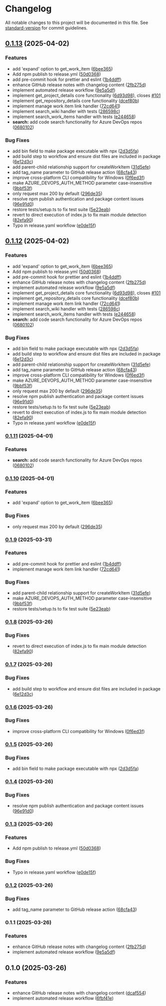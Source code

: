 # Changelog

All notable changes to this project will be documented in this file. See [standard-version](https://github.com/conventional-changelog/standard-version) for commit guidelines.

## [0.1.13](https://github.com/Tiberriver256/mcp-server-azure-devops/compare/mcp-server-azure-devops-v0.1.12...mcp-server-azure-devops-v0.1.13) (2025-04-02)


### Features

* add 'expand' option to get_work_item ([6bee365](https://github.com/Tiberriver256/mcp-server-azure-devops/commit/6bee365d9b37f7e197eaff03065e713ab0ee1c5f))
* Add npm publish to release.yml ([50d0368](https://github.com/Tiberriver256/mcp-server-azure-devops/commit/50d0368c090adc39a9b3ece67d198cabcd18c6ce))
* add pre-commit hook for prettier and eslint ([1b4ddff](https://github.com/Tiberriver256/mcp-server-azure-devops/commit/1b4ddff90e3c3ab9954d041398d224f03c632f63))
* enhance GitHub release notes with changelog content ([2fb275d](https://github.com/Tiberriver256/mcp-server-azure-devops/commit/2fb275d38acbc9c092584573a549466ccd5482bc))
* implement automated release workflow ([9e5a5df](https://github.com/Tiberriver256/mcp-server-azure-devops/commit/9e5a5dfacdd87ca933ed02efbd0aa8035239332d))
* implement get_project_details core functionality ([6d93d98](https://github.com/Tiberriver256/mcp-server-azure-devops/commit/6d93d9820c4bd3ce8bc257d05ff04b39d1370a19)), closes [#101](https://github.com/Tiberriver256/mcp-server-azure-devops/issues/101)
* implement get_repository_details core functionality ([dcef80b](https://github.com/Tiberriver256/mcp-server-azure-devops/commit/dcef80b922ef338f6d3704ab30f59c1b126c70ee))
* implement manage work item link handler ([72cd641](https://github.com/Tiberriver256/mcp-server-azure-devops/commit/72cd6419cf804eb0d72d5ba7763ad5b46bc35650))
* implement search_wiki handler with tests ([286598c](https://github.com/Tiberriver256/mcp-server-azure-devops/commit/286598c47052ade3b6a524938046b3e3b9341b3a))
* implement search_work_items handler with tests ([e244658](https://github.com/Tiberriver256/mcp-server-azure-devops/commit/e2446587e6f82fb7e2dbfe47d2d034ecfdfc3189))
* **search:** add code search functionality for Azure DevOps repos ([0680102](https://github.com/Tiberriver256/mcp-server-azure-devops/commit/068010236b10d8ed444ec01bd6820b27c5c9dcdc))


### Bug Fixes

* add bin field to make package executable with npx ([2d3d5fa](https://github.com/Tiberriver256/mcp-server-azure-devops/commit/2d3d5fa31a9ba741c4a85d7ef21d72ff46270695))
* add build step to workflow and ensure dist files are included in package ([6e12d3c](https://github.com/Tiberriver256/mcp-server-azure-devops/commit/6e12d3ca666937c7b24c7c5d8b161fbb8e34798c))
* add parent-child relationship support for createWorkItem ([31d5efe](https://github.com/Tiberriver256/mcp-server-azure-devops/commit/31d5efef49c162772e64eabd1e4012d8143dc270))
* add tag_name parameter to GitHub release action ([68cfa43](https://github.com/Tiberriver256/mcp-server-azure-devops/commit/68cfa43839c5975cdf9c2ec8a5348ace6138d1c2))
* improve cross-platform CLI compatibility for Windows ([0f6ed3f](https://github.com/Tiberriver256/mcp-server-azure-devops/commit/0f6ed3fe7c72ba63ec5485047ce52e06278457ab))
* make AZURE_DEVOPS_AUTH_METHOD parameter case-insensitive ([9bbf53f](https://github.com/Tiberriver256/mcp-server-azure-devops/commit/9bbf53ffcc1a9170e6ba038fee182da0621be777))
* only request max 200 by default ([296de35](https://github.com/Tiberriver256/mcp-server-azure-devops/commit/296de3584346bd05c14dec3b39dff9a5ec0036a5))
* resolve npm publish authentication and package content issues ([96e91d0](https://github.com/Tiberriver256/mcp-server-azure-devops/commit/96e91d04ec620ad77fc35fea31c2b7795fb73d9e))
* restore tests/setup.ts to fix test suite ([5e23eab](https://github.com/Tiberriver256/mcp-server-azure-devops/commit/5e23eab1228f3949c431f1b8509ad5fbf829e528))
* revert to direct execution of index.js to fix main module detection ([82efa90](https://github.com/Tiberriver256/mcp-server-azure-devops/commit/82efa90852f56db3a0b028ec50eb5230072da88a))
* Typo in release.yaml workflow ([e0de15f](https://github.com/Tiberriver256/mcp-server-azure-devops/commit/e0de15fd220ef2141466cf0530383921ed99253d))

## [0.1.12](https://github.com/Tiberriver256/mcp-server-azure-devops/compare/mcp-server-azure-devops-v0.1.11...mcp-server-azure-devops-v0.1.12) (2025-04-02)


### Features

* add 'expand' option to get_work_item ([6bee365](https://github.com/Tiberriver256/mcp-server-azure-devops/commit/6bee365d9b37f7e197eaff03065e713ab0ee1c5f))
* Add npm publish to release.yml ([50d0368](https://github.com/Tiberriver256/mcp-server-azure-devops/commit/50d0368c090adc39a9b3ece67d198cabcd18c6ce))
* add pre-commit hook for prettier and eslint ([1b4ddff](https://github.com/Tiberriver256/mcp-server-azure-devops/commit/1b4ddff90e3c3ab9954d041398d224f03c632f63))
* enhance GitHub release notes with changelog content ([2fb275d](https://github.com/Tiberriver256/mcp-server-azure-devops/commit/2fb275d38acbc9c092584573a549466ccd5482bc))
* implement automated release workflow ([9e5a5df](https://github.com/Tiberriver256/mcp-server-azure-devops/commit/9e5a5dfacdd87ca933ed02efbd0aa8035239332d))
* implement get_project_details core functionality ([6d93d98](https://github.com/Tiberriver256/mcp-server-azure-devops/commit/6d93d9820c4bd3ce8bc257d05ff04b39d1370a19)), closes [#101](https://github.com/Tiberriver256/mcp-server-azure-devops/issues/101)
* implement get_repository_details core functionality ([dcef80b](https://github.com/Tiberriver256/mcp-server-azure-devops/commit/dcef80b922ef338f6d3704ab30f59c1b126c70ee))
* implement manage work item link handler ([72cd641](https://github.com/Tiberriver256/mcp-server-azure-devops/commit/72cd6419cf804eb0d72d5ba7763ad5b46bc35650))
* implement search_wiki handler with tests ([286598c](https://github.com/Tiberriver256/mcp-server-azure-devops/commit/286598c47052ade3b6a524938046b3e3b9341b3a))
* implement search_work_items handler with tests ([e244658](https://github.com/Tiberriver256/mcp-server-azure-devops/commit/e2446587e6f82fb7e2dbfe47d2d034ecfdfc3189))
* **search:** add code search functionality for Azure DevOps repos ([0680102](https://github.com/Tiberriver256/mcp-server-azure-devops/commit/068010236b10d8ed444ec01bd6820b27c5c9dcdc))


### Bug Fixes

* add bin field to make package executable with npx ([2d3d5fa](https://github.com/Tiberriver256/mcp-server-azure-devops/commit/2d3d5fa31a9ba741c4a85d7ef21d72ff46270695))
* add build step to workflow and ensure dist files are included in package ([6e12d3c](https://github.com/Tiberriver256/mcp-server-azure-devops/commit/6e12d3ca666937c7b24c7c5d8b161fbb8e34798c))
* add parent-child relationship support for createWorkItem ([31d5efe](https://github.com/Tiberriver256/mcp-server-azure-devops/commit/31d5efef49c162772e64eabd1e4012d8143dc270))
* add tag_name parameter to GitHub release action ([68cfa43](https://github.com/Tiberriver256/mcp-server-azure-devops/commit/68cfa43839c5975cdf9c2ec8a5348ace6138d1c2))
* improve cross-platform CLI compatibility for Windows ([0f6ed3f](https://github.com/Tiberriver256/mcp-server-azure-devops/commit/0f6ed3fe7c72ba63ec5485047ce52e06278457ab))
* make AZURE_DEVOPS_AUTH_METHOD parameter case-insensitive ([9bbf53f](https://github.com/Tiberriver256/mcp-server-azure-devops/commit/9bbf53ffcc1a9170e6ba038fee182da0621be777))
* only request max 200 by default ([296de35](https://github.com/Tiberriver256/mcp-server-azure-devops/commit/296de3584346bd05c14dec3b39dff9a5ec0036a5))
* resolve npm publish authentication and package content issues ([96e91d0](https://github.com/Tiberriver256/mcp-server-azure-devops/commit/96e91d04ec620ad77fc35fea31c2b7795fb73d9e))
* restore tests/setup.ts to fix test suite ([5e23eab](https://github.com/Tiberriver256/mcp-server-azure-devops/commit/5e23eab1228f3949c431f1b8509ad5fbf829e528))
* revert to direct execution of index.js to fix main module detection ([82efa90](https://github.com/Tiberriver256/mcp-server-azure-devops/commit/82efa90852f56db3a0b028ec50eb5230072da88a))
* Typo in release.yaml workflow ([e0de15f](https://github.com/Tiberriver256/mcp-server-azure-devops/commit/e0de15fd220ef2141466cf0530383921ed99253d))

### [0.1.11](https://github.com/Tiberriver256/mcp-server-azure-devops/compare/v0.1.10...v0.1.11) (2025-04-01)


### Features

* **search:** add code search functionality for Azure DevOps repos ([0680102](https://github.com/Tiberriver256/mcp-server-azure-devops/commit/068010236b10d8ed444ec01bd6820b27c5c9dcdc))

### [0.1.10](https://github.com/Tiberriver256/mcp-server-azure-devops/compare/v0.1.9...v0.1.10) (2025-04-01)


### Features

* add 'expand' option to get_work_item ([6bee365](https://github.com/Tiberriver256/mcp-server-azure-devops/commit/6bee365d9b37f7e197eaff03065e713ab0ee1c5f))


### Bug Fixes

* only request max 200 by default ([296de35](https://github.com/Tiberriver256/mcp-server-azure-devops/commit/296de3584346bd05c14dec3b39dff9a5ec0036a5))

### [0.1.9](https://github.com/Tiberriver256/mcp-server-azure-devops/compare/v0.1.8...v0.1.9) (2025-03-31)


### Features

* add pre-commit hook for prettier and eslint ([1b4ddff](https://github.com/Tiberriver256/mcp-server-azure-devops/commit/1b4ddff90e3c3ab9954d041398d224f03c632f63))
* implement manage work item link handler ([72cd641](https://github.com/Tiberriver256/mcp-server-azure-devops/commit/72cd6419cf804eb0d72d5ba7763ad5b46bc35650))


### Bug Fixes

* add parent-child relationship support for createWorkItem ([31d5efe](https://github.com/Tiberriver256/mcp-server-azure-devops/commit/31d5efef49c162772e64eabd1e4012d8143dc270))
* make AZURE_DEVOPS_AUTH_METHOD parameter case-insensitive ([9bbf53f](https://github.com/Tiberriver256/mcp-server-azure-devops/commit/9bbf53ffcc1a9170e6ba038fee182da0621be777))
* restore tests/setup.ts to fix test suite ([5e23eab](https://github.com/Tiberriver256/mcp-server-azure-devops/commit/5e23eab1228f3949c431f1b8509ad5fbf829e528))

### [0.1.8](https://github.com/Tiberriver256/azure-devops-mcp/compare/v0.1.7...v0.1.8) (2025-03-26)


### Bug Fixes

* revert to direct execution of index.js to fix main module detection ([82efa90](https://github.com/Tiberriver256/azure-devops-mcp/commit/82efa90852f56db3a0b028ec50eb5230072da88a))

### [0.1.7](https://github.com/Tiberriver256/azure-devops-mcp/compare/v0.1.6...v0.1.7) (2025-03-26)


### Bug Fixes

* add build step to workflow and ensure dist files are included in package ([6e12d3c](https://github.com/Tiberriver256/azure-devops-mcp/commit/6e12d3ca666937c7b24c7c5d8b161fbb8e34798c))

### [0.1.6](https://github.com/Tiberriver256/azure-devops-mcp/compare/v0.1.5...v0.1.6) (2025-03-26)


### Bug Fixes

* improve cross-platform CLI compatibility for Windows ([0f6ed3f](https://github.com/Tiberriver256/azure-devops-mcp/commit/0f6ed3fe7c72ba63ec5485047ce52e06278457ab))

### [0.1.5](https://github.com/Tiberriver256/azure-devops-mcp/compare/v0.1.4...v0.1.5) (2025-03-26)


### Bug Fixes

* add bin field to make package executable with npx ([2d3d5fa](https://github.com/Tiberriver256/azure-devops-mcp/commit/2d3d5fa31a9ba741c4a85d7ef21d72ff46270695))

### [0.1.4](https://github.com/Tiberriver256/azure-devops-mcp/compare/v0.1.3...v0.1.4) (2025-03-26)


### Bug Fixes

* resolve npm publish authentication and package content issues ([96e91d0](https://github.com/Tiberriver256/azure-devops-mcp/commit/96e91d04ec620ad77fc35fea31c2b7795fb73d9e))

### [0.1.3](https://github.com/Tiberriver256/azure-devops-mcp/compare/v0.1.2...v0.1.3) (2025-03-26)


### Features

* Add npm publish to release.yml ([50d0368](https://github.com/Tiberriver256/azure-devops-mcp/commit/50d0368c090adc39a9b3ece67d198cabcd18c6ce))


### Bug Fixes

* Typo in release.yaml workflow ([e0de15f](https://github.com/Tiberriver256/azure-devops-mcp/commit/e0de15fd220ef2141466cf0530383921ed99253d))

### [0.1.2](https://github.com/Tiberriver256/azure-devops-mcp/compare/v0.1.1...v0.1.2) (2025-03-26)


### Bug Fixes

* add tag_name parameter to GitHub release action ([68cfa43](https://github.com/Tiberriver256/azure-devops-mcp/commit/68cfa43839c5975cdf9c2ec8a5348ace6138d1c2))

### 0.1.1 (2025-03-26)


### Features

* enhance GitHub release notes with changelog content ([2fb275d](https://github.com/Tiberriver256/azure-devops-mcp/commit/2fb275d38acbc9c092584573a549466ccd5482bc))
* implement automated release workflow ([9e5a5df](https://github.com/Tiberriver256/azure-devops-mcp/commit/9e5a5dfacdd87ca933ed02efbd0aa8035239332d))

## 0.1.0 (2025-03-26)


### Features

* enhance GitHub release notes with changelog content ([dcaf554](https://github.com/Tiberriver256/azure-devops-mcp/commit/dcaf5542fc08cbb9bd665623d305ae7879758f4e))
* implement automated release workflow ([6fbf41e](https://github.com/Tiberriver256/azure-devops-mcp/commit/6fbf41e5a52c4db054355d4aced33744f6b1a6eb))
